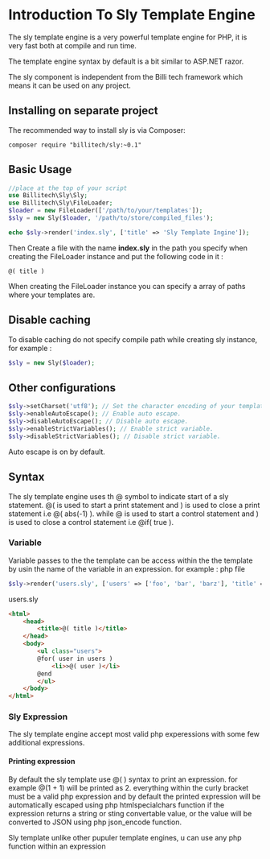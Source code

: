 Introduction To Sly Template Engine
===============================


The sly template engine is a very powerful template engine for PHP, it is very fast both at compile and run time.

The template engine syntax by default is a bit similar to ASP.NET razor.

The sly component is independent from the Billi tech framework which means it can be used on any project.

## Installing on separate project

The recommended way to install sly is via Composer:

```
composer require "billitech/sly:~0.1"
```

## Basic Usage

```php
//place at the top of your script
use Billitech\Sly\Sly;
use Billitech\Sly\FileLoader;
$loader = new FileLoader(['/path/to/your/templates']);
$sly = new Sly($loader, '/path/to/store/compiled_files');

echo $sly->render('index.sly', ['title' => 'Sly Template Ingine']);
```

Then Create a file with the name **index.sly** in the path you specify when creating the FileLoader instance and put the following code in it :

```sly
@( title )
```

When creating the FileLoader instance you can specify a array of paths where your templates are.

## Disable caching

To disable caching do not specify compile path while creating sly instance, for example :

```php
$sly = new Sly($loader);
```

## Other configurations

```php
$sly->setCharset('utf8'); // Set the character encoding of your templates.
$sly->enableAutoEscape(); // Enable auto escape. 
$sly->disableAutoEscape(); // Disable auto escape.
$sly->enableStrictVariables(); // Enable strict variable.
$sly->disableStrictVariables(); // Disable strict variable.
```

Auto escape is on by default.

## Syntax

The sly template engine uses th @ symbol to indicate start of a sly statement. @( is used to start a print statement and ) is used to close a print statement i.e @( abs(-1) ). while @ is used to start a control statement and ) is used to close a control statement i.e @if( true ).

### Variable

Variable passes to the the template can be access within the the template by usin the name of the variable in an expression. for example :
php file
```php
$sly->render('users.sly', ['users' => ['foo', 'bar', 'barz'], 'title' => 'My Users']);
```
users.sly
```html
<html>
    <head>
        <title>@( title )</title>
    </head>
    <body>
        <ul class="users">
        @for( user in users )
            <li>>@( user )</li>
        @end
        </ul>
    </body>
</html>
```



### Sly Expression

The sly template engine accept most valid php experessions with some few additional expressions.



#### Printing expression

By default the sly template use @(  ) syntax to print an expression. for example @(1 + 1) will be printed as 2.
 everything within the curly bracket must be a valid php expression and by default the printed expression will be automatically escaped using php htmlspecialchars function if the expression returns a string or sting convertable value, or the value will be converted to JSON using php json_encode function.

Sly template unlike other pupuler template engines, u can use any php function within an expression
